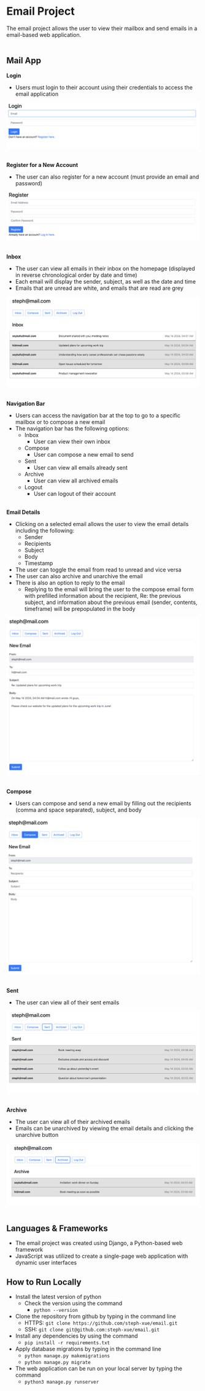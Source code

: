 # Email Project
The email project allows the user to view their mailbox and send emails in a email-based web application.
<br></br>

## Mail App
**Login** 
- Users must login to their account using their credentials to access the email application
&nbsp;

![Login](/mail/static/mail/images/login.png?raw=true "Login")
<br></br>

**Register for a New Account**
- The user can also register for a new account (must provide an email and password)
&nbsp;

![Register](/mail/static/mail/images/register.png?raw=true "Register")
<br></br>

**Inbox**
- The user can view all emails in their inbox on the homepage (displayed in reverse chronological order by date and time)
- Each email will display the sender, subject, as well as the date and time
- Emails that are unread are white, and emails that are read are grey
&nbsp;

![Inbox](/mail/static/mail/images/inbox.png?raw=true "Inbox")
<br></br>

**Navigation Bar**
- Users can access the navigation bar at the top to go to a specific mailbox or to compose a new email
- The navigation bar has the following options:
    - Inbox
      - User can view their own inbox
    - Compose
      - User can compose a new email to send
    - Sent
      - User can view all emails already sent
    - Archive
      - User can view all archived emails
    - Logout
      - User can logout of their account
<br></br>

**Email Details**
- Clicking on a selected email allows the user to view the email details including the following:
    - Sender
    - Recipients
    - Subject
    - Body
    - Timestamp
- The user can toggle the email from read to unread and vice versa 
- The user can also archive and unarchive the email
- There is also an option to reply to the email
    - Replying to the email will bring the user to the compose email form with prefilled information about the recipient, Re: the previous subject, and information about the previous email (sender, contents, timeframe) will be prepopulated in the body
&nbsp;

![Reply](/mail/static/mail/images/reply.png?raw=true "Reply")
<br></br>

**Compose**
- Users can compose and send a new email by filling out the recipients (comma and space separated), subject, and body
&nbsp;

![Compose](/mail/static/mail/images/compose.png?raw=true "Compose")
<br></br>

**Sent**
- The user can view all of their sent emails
&nbsp;

![Sent](/mail/static/mail/images/sent.png?raw=true "Sent")
<br></br>

**Archive**
- The user can view all of their archived emails
- Emails can be unarchived by viewing the email details and clicking the unarchive button
&nbsp;

![Archive](/mail/static/mail/images/archive.png?raw=true "Archive")
<br></br>


## Languages & Frameworks
- The email project was created using Django, a Python-based web framework
- JavaScript was utilized to create a single-page web application with dynamic user interfaces

## How to Run Locally
- Install the latest version of python
    - Check the version using the command
        - ```python --version```
- Clone the repository from github by typing in the command line
    - HTTPS: ```git clone https://github.com/steph-xue/email.git```
    - SSH: ```git clone git@github.com:steph-xue/email.git```
- Install any dependencies by using the command
    - ```pip install -r requirements.txt```
- Apply database migrations by typing in the command line
    - ```python manage.py makemigrations```
    - ```python manage.py migrate```
- The web application can be run on your local server by typing the command
    - ```python3 manage.py runserver```

